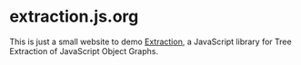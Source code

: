 
extraction.js.org
=================

This is just a small website to demo [Extraction](http://github.com/rse/extraction),
a JavaScript library for Tree Extraction of JavaScript Object Graphs.

